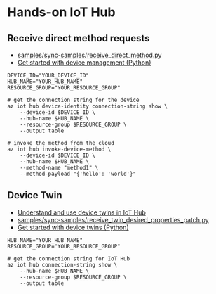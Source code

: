 # Hands-on IoT Hub

## Receive direct method requests

- [samples/sync-samples/receive_direct_method.py](https://github.com/Azure/azure-iot-sdk-python/blob/main/samples/sync-samples/receive_direct_method.py)
- [Get started with device management (Python)](https://learn.microsoft.com/en-us/azure/iot-hub/device-management-python)

```shell
DEVICE_ID="YOUR_DEVICE_ID"
HUB_NAME="YOUR_HUB_NAME"
RESOURCE_GROUP="YOUR_RESOURCE_GROUP"

# get the connection string for the device
az iot hub device-identity connection-string show \
    --device-id $DEVICE_ID \
    --hub-name $HUB_NAME \
    --resource-group $RESOURCE_GROUP \
    --output table

# invoke the method from the cloud
az iot hub invoke-device-method \
    --device-id $DEVICE_ID \
    --hub-name $HUB_NAME \
    --method-name "method1" \
    --method-payload "{'hello': 'world'}"
```

## Device Twin

- [Understand and use device twins in IoT Hub](https://learn.microsoft.com/en-us/azure/iot-hub/iot-hub-devguide-device-twins)
- [samples/sync-samples/receive_twin_desired_properties_patch.py](https://github.com/Azure/azure-iot-sdk-python/blob/main/samples/sync-samples/receive_twin_desired_properties_patch.py)
- [Get started with device twins (Python)](https://learn.microsoft.com/en-us/azure/iot-hub/device-twins-python)

```shell
HUB_NAME="YOUR_HUB_NAME"
RESOURCE_GROUP="YOUR_RESOURCE_GROUP"

# get the connection string for IoT Hub
az iot hub connection-string show \
    --hub-name $HUB_NAME \
    --resource-group $RESOURCE_GROUP \
    --output table
```
